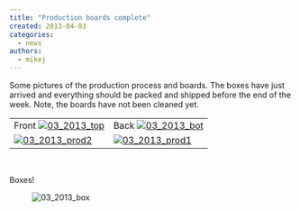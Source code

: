 ```yaml
---
title: "Production boards complete"
created: 2013-04-03
categories: 
  - news
authors: 
  - mikej
---
```


Some pictures of the production process and boards. The boxes have just arrived and everything should be packed and shipped before the end of the week. Note, the boards have not been cleaned yet.

<table border="0"><tbody><tr><td style="text-align: center;">Front <a href="http://fpgaarcade.com/wp4/wp-content/uploads/2015/06/03_2013_top.jpg"><img class=" size-full wp-image-551 aligncenter" src="@assets/images/post/03_2013_top.jpg" alt="03_2013_top"></a></td><td style="text-align: center;">Back <a href="http://fpgaarcade.com/wp4/wp-content/uploads/2015/06/03_2013_bot.jpg"><img class=" size-full wp-image-547 aligncenter" src="@assets/images/post/03_2013_bot.jpg" alt="03_2013_bot"></a></td></tr><tr><td><a href="http://fpgaarcade.com/wp4/wp-content/uploads/2015/06/03_2013_prod2.jpg"><img class="alignnone size-full wp-image-550" src="@assets/images/post/03_2013_prod2.jpg" alt="03_2013_prod2"></a></td><td><a href="http://fpgaarcade.com/wp4/wp-content/uploads/2015/06/03_2013_prod1.jpg"><img class="alignnone size-full wp-image-549" src="@assets/images/post/03_2013_prod1.jpg" alt="03_2013_prod1"></a></td></tr></tbody></table>

 

Boxes! 

<figure>

![03_2013_box](@assets/images/post/03_2013_box.jpg)

</figure>
